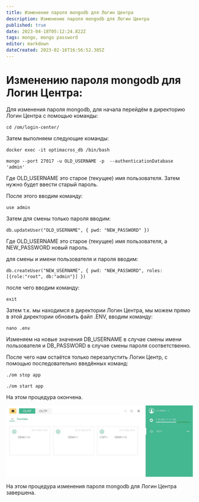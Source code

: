 ```yaml
---
title: Изменение пароля mongodb для Логин Центра
description: Изменение пароля mongodb для Логин Центра
published: true
date: 2023-04-18T05:12:24.822Z
tags: mongo, mongo password
editor: markdown
dateCreated: 2023-02-16T16:56:52.385Z
---
```


# Изменению пароля mongodb для Логин Центра:

Для изменения пароля mongodb, для начала перейдём в директорию Логин Центра с помощью команды:

```
cd /om/login-center/
```

Затем выполняем следующие команды:

```
docker exec -it optimacros_db /bin/bash
```

```
mongo --port 27017 -u OLD_USERNAME -p  --authenticationDatabase 'admin'
```

Где OLD_USERNAME это старое (текущее) имя пользователя. Затем нужно будет ввести старый пароль.

После этого вводим команду:

```
use admin
```

Затем для смены только пароля вводим:

```
db.updateUser("OLD_USERNAME", { pwd: "NEW_PASSWORD" })
```

Где OLD_USERNAME это старое (текущее) имя пользователя, а NEW_PASSWORD новый пароль.

для смены и имени пользователя и пароля вводим:

```
db.createUser("NEW_USERNAME", { pwd: "NEW_PASSWORD", roles: [{role:"root", db:"admin"}] })
```

после чего вводим команду:

```
exit
```

Затем т.к. мы находимся в директории Логин Центра, мы можем прямо в этой директории обновить файл .ENV, вводим команду:

```
nano .env
```

Изменяем на новые значения DB_USERNAME в случае смены имени пользователя и DB_PASSWORD в случае смены пароля
соответственно.

После чего нам остаётся только перезапустить Логин Центр, с помощью последовательно введённых команд:

```
./om stop app
```

```
./om start app
```

На этом процедура окончена.


![controlcheck.jpg](/login-center/change_mongo_pass/controlcheck.jpg)

На этом процедура изменения пароля mongodb для Логин Центра завершена.
